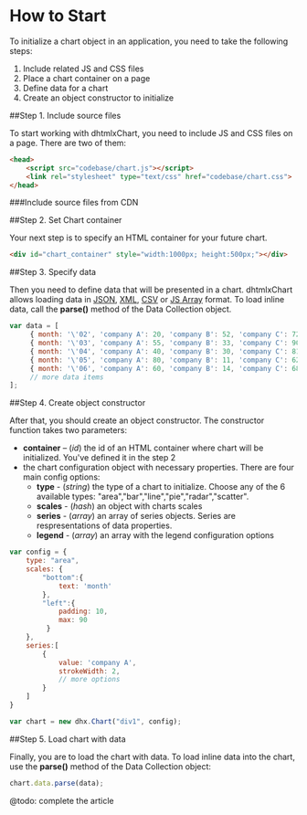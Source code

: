 How to Start
=============

To initialize a chart object in an application, you need to take the following steps:

1.  Include related JS and CSS files
2.  Place a chart container on a page
3.  Define data for a chart
4.  Create an object constructor to initialize

##Step 1. Include source files

To start working with dhtmlxChart, you need to include JS and CSS files on a page. There are two of them:

~~~html
<head>
	<script src="codebase/chart.js"></script>
	<link rel="stylesheet" type="text/css" href="codebase/chart.css">   
</head>
~~~


###Include source files from CDN


##Step 2. Set Chart container

Your next step is to specify an HTML container for your future chart.

~~~html
<div id="chart_container" style="width:1000px; height:500px;"></div>
~~~


##Step 3. Specify data

Then you need to define data that will be presented in a chart. dhtmlxChart allows loading data in [JSON](chart/loading.md#json), [XML](chart/loading.md#xml), [CSV](chart/loading.md#csv) or 
[JS Array](chart/loading.md#jsarray) format.
To load inline data, call the **parse()** method of the Data Collection object.

~~~js
var data = [
	 { month: '\'02', 'company A': 20, 'company B': 52, 'company C': 72},
     { month: '\'03', 'company A': 55, 'company B': 33, 'company C': 90},
     { month: '\'04', 'company A': 40, 'company B': 30, 'company C': 81},
     { month: '\'05', 'company A': 80, 'company B': 11, 'company C': 62},
     { month: '\'06', 'company A': 60, 'company B': 14, 'company C': 68},
     // more data items
];
~~~


##Step 4. Create object constructor

After that, you should create an object constructor. The constructor function takes two parameters:

- **container** – (*id*) the id of an HTML container where chart will be initialized. You've defined it in the step 2
- the chart configuration object with necessary properties. There are four main config options:
	- **type** - (*string*) the type of a chart to initialize. Сhoose any of the 6 available types: "area","bar","line","pie","radar","scatter".
	- **scales** - (*hash*) an object with charts scales
    - **series** - (*array*) an array of series objects. Series are respresentations of data properties.
    - **legend** - (*array*) an array with the legend configuration options


~~~js
var config = {
	type: "area",
    scales: {
    	"bottom":{
        	text: 'month'
       	},
       	"left":{
           	padding: 10,
          	max: 90
         }
  	},
    series:[
     	{
        	value: 'company A',
            strokeWidth: 2,
            // more options
       	}
    ]
}

var chart = new dhx.Chart("div1", config);
~~~

##Step 5. Load chart with data

Finally, you are to load the chart with data. To load inline data into the chart, use the **parse()** method of the Data Collection object:

~~~js
chart.data.parse(data);
~~~

@todo: complete the article